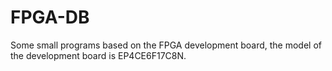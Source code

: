 # FPGA-DB
Some small programs based on the FPGA development board, the model of the development board is EP4CE6F17C8N.
